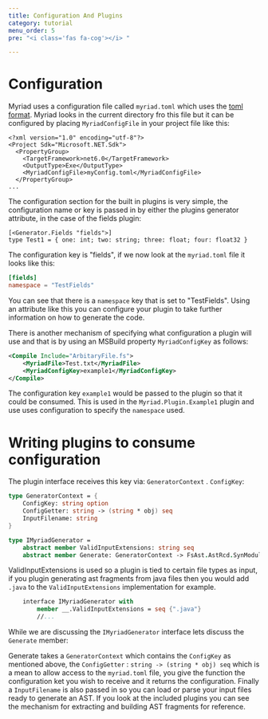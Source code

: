 ```yaml
---
title: Configuration And Plugins
category: tutorial
menu_order: 5
pre: "<i class='fas fa-cog'></i> "

---
```


# Configuration

Myriad uses a configuration file called `myriad.toml` which uses the [toml format](https://toml.io/en/).  Myriad looks in the current directory fro this file but it can be configured by placing `MyriadConfigFile` in your project file like this:

```msbuild
<?xml version="1.0" encoding="utf-8"?>
<Project Sdk="Microsoft.NET.Sdk">
  <PropertyGroup>
    <TargetFramework>net6.0</TargetFramework>
    <OutputType>Exe</OutputType>
    <MyriadConfigFile>myConfig.toml</MyriadConfigFile>
  </PropertyGroup>
...
```

The configuration section for the built in plugins is very simple, the configuration name or key is passed in by either the plugins generator attribute, in the case of the fields plugin:

```
[<Generator.Fields "fields">]
type Test1 = { one: int; two: string; three: float; four: float32 }

```

The configuration key is "fields", if we now look at the `myriad.toml` file it looks like this:

```toml
[fields]
namespace = "TestFields"
```

You can see that there is a `namespace` key that is set to "TestFields".  Using an attribute like this you can configure your plugin to take further information on how to generate the code.  

There is another mechanism of specifying what configuration a plugin will use and that is by using an MSBuild property `MyriadConfigKey` as follows:

```xml
<Compile Include="ArbitaryFile.fs">
    <MyriadFile>Test.txt</MyriadFile>
    <MyriadConfigKey>example1</MyriadConfigKey>
</Compile>
```

The configuration key `example1` would be passed to the plugin so that it could be consumed.  This is used in the `Myriad.Plugin.Example1` plugin and use uses configuration to specify the `namespace` used.  

# Writing plugins to consume configuration

The plugin interface receives this key via: `GeneratorContext` . `ConfigKey`:

```fsharp
type GeneratorContext = {
    ConfigKey: string option
    ConfigGetter: string -> (string * obj) seq
    InputFilename: string
}

type IMyriadGenerator =
    abstract member ValidInputExtensions: string seq
    abstract member Generate: GeneratorContext -> FsAst.AstRcd.SynModuleOrNamespaceRcd list
```

ValidInputExtensions is used so a plugin is tied to certain file types as input, if you plugin generating ast fragments from java files then you would add `.java` to the `ValidInputExtensions` implementation for example.  

```fsharp
    interface IMyriadGenerator with
        member __.ValidInputExtensions = seq {".java"}
        //...
```

While we are discussing the `IMyriadGenerator` interface lets discuss the `Generate` member:

Generate takes a `GeneratorContext` which contains the `ConfigKey` as mentioned above, the `ConfigGetter` : `string -> (string * obj) seq` which is a mean to allow access to the `myriad.toml` file, you give the function the configuration ket you wish to receive and it returns the configuration.  Finally a `InputFilename` is also passed in so you can load or parse your input files ready to generate an AST.  If you look at the included plugins you can see the mechanism for extracting and building AST fragments for reference.  
